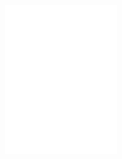 <iframe 
src="//player.bilibili.com/player.html?aid=378827546&bvid=BV16f4y1M7u3&cid=430831993&page=1" 
width="300" height="400" 
frameborder="no" 
scrolling="no" 
allowfullscreen="allowfullscreen">
</iframe>
